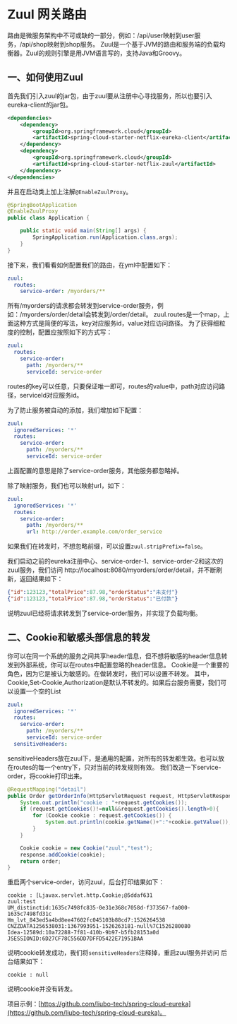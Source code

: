 # Zuul 网关路由

路由是微服务架构中不可或缺的一部分，例如：/api/user映射到user服务，/api/shop映射到shop服务。
Zuul是一个基于JVM的路由和服务端的负载均衡器。Zuul的规则引擎是用JVM语言写的，支持Java和Groovy。

## 一、如何使用Zuul

首先我们引入zuul的jar包，由于zuul要从注册中心寻找服务，所以也要引入eureka-client的jar包。
```xml
<dependencies>
    <dependency>
        <groupId>org.springframework.cloud</groupId>
        <artifactId>spring-cloud-starter-netflix-eureka-client</artifactId>
    </dependency>
    <dependency>
        <groupId>org.springframework.cloud</groupId>
        <artifactId>spring-cloud-starter-netflix-zuul</artifactId>
    </dependency>
</dependencies>
```
并且在启动类上加上注解`@EnableZuulProxy`。
```java
@SpringBootApplication
@EnableZuulProxy
public class Application {

    public static void main(String[] args) {
        SpringApplication.run(Application.class,args);
    }
}
```
接下来，我们看看如何配置我们的路由，在yml中配置如下：
```yaml
zuul:
  routes:
    service-order: /myorders/**
```
所有/myorders的请求都会转发到service-order服务，例如：/myorders/order/detail会转发到/order/detail。
zuul.routes是一个map，上面这种方式是简便的写法，key对应服务id，value对应访问路径。
为了获得细粒度的控制，配置应按照如下的方式写：
```yaml
zuul:
  routes:
    service-order:
      path: /myorders/**
      serviceId: service-order
```
routes的key可以任意，只要保证唯一即可，routes的value中，path对应访问路径，serviceId对应服务id。

为了防止服务被自动的添加，我们增加如下配置：
```yaml
zuul:
  ignoredServices: '*'
  routes:
    service-order:
      path: /myorders/**
      serviceId: service-order
```
上面配置的意思是除了service-order服务，其他服务都忽略掉。

除了映射服务，我们也可以映射url，如下：
```yaml
zuul:
  ignoredServices: '*'
  routes:
    service-order:
      path: /myorders/**
      url: http://order.example.com/order_service
```

如果我们在转发时，不想忽略前缀，可以设置`zuul.stripPrefix=false`。

我们启动之前的eureka注册中心、service-order-1、service-order-2和这次的zuul服务，我们访问
http://localhost:8080/myorders/order/detail，并不断刷新，返回结果如下：
```json
{"id":123123,"totalPrice":87.98,"orderStatus":"未支付"}
{"id":123123,"totalPrice":87.98,"orderStatus":"已付款"}
```
说明zuul已经将请求转发到了service-order服务，并实现了负载均衡。

## 二、Cookie和敏感头部信息的转发

你可以在同一个系统的服务之间共享header信息，但不想将敏感的header信息转发到外部系统，你可以在routes中配置忽略的header信息。
Cookie是一个重要的角色，因为它是被认为敏感的。在做转发时，我们可以设置不转发。
其中，Cookie,Set-Cookie,Authorization是默认不转发的。如果后台服务需要，我们可以设置一个空的List
```yaml
zuul:
  ignoredServices: '*'
  routes:
    service-order:
      path: /myorders/**
      serviceId: service-order
  sensitiveHeaders:
```
sensitiveHeaders放在zuul下，是通用的配置，对所有的转发都生效。也可以放在routes的每一个entry下，只对当前的转发规则有效。
我们改造一下service-order，将cookie打印出来。
```java
@RequestMapping("detail")
public Order getOrderInfo(HttpServletRequest request, HttpServletResponse response){
    System.out.println("cookie : "+request.getCookies());
    if (request.getCookies()!=null&&request.getCookies().length>0){
        for (Cookie cookie : request.getCookies()) {
            System.out.println(cookie.getName()+":"+cookie.getValue());
        }
    }

    Cookie cookie = new Cookie("zuul","test");
    response.addCookie(cookie);
    return order;
}
```
重启两个service-order，访问zuul，后台打印结果如下：
```
cookie : [Ljavax.servlet.http.Cookie;@5ddaf631
zuul:test
UM_distinctid:1635c7498fc835-0e31e368c7058d-f373567-fa000-1635c7498fd31c
Hm_lvt_843ed5a4bd8ee47602fc045103b88cd7:1526264538
CNZZDATA1256538031:1367993951-1526263181-null%7C1526280080
Idea-12589d:10a72288-7f81-410b-9b97-b5fb28153a0d
JSESSIONID:6D27CF78C556DD7DFFD5422E71951BAA
```
说明cookie转发成功，我们将`sensitiveHeaders`注释掉，重启zuul服务并访问
后台结果如下：
```
cookie : null
```
说明cookie并没有转发。

项目示例：[https://github.com/liubo-tech/spring-cloud-eureka](https://github.com/liubo-tech/spring-cloud-eureka)。






